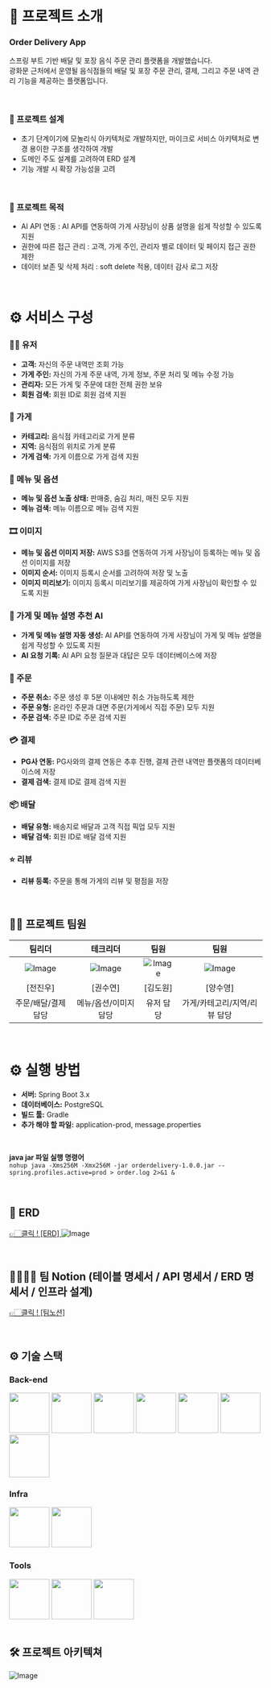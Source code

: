 <div align="center">

</div> 

# 📝 프로젝트 소개
### Order Delivery App
스프링 부트 기반 배달 및 포장 음식 주문 관리 플랫폼을 개발했습니다. <br />
광화문 근처에서 운영될 음식점들의 배달 및 포장 주문 관리, 결제, 그리고 주문 내역 관리 기능을 제공하는 플랫폼입니다.

<br />

### 📄 프로젝트 설계
- 초기 단계이기에 모놀리식 아키텍처로 개발하지만, 마이크로 서비스 아키텍처로 변경 용이한 구조를 생각하여 개발
- 도메인 주도 설계를 고려하여 ERD 설계
- 기능 개발 시 확장 가능성을 고려
<br />

### 🚩 프로젝트 목적
- AI API 연동 : AI API를 연동하여 가게 사장님이 상품 설명을 쉽게 작성할 수 있도록 지원
- 권한에 따른 접근 관리 : 고객, 가게 주인, 관리자 별로 데이터 및 페이지 접근 권한 제한
- 데이터 보존 및 삭제 처리 : soft delete 적용, 데이터 감사 로그 저장

<br />

# ⚙️ 서비스 구성 <br />
### 🙍‍♀️ 유저 <br />
- **고객:** 자신의 주문 내역만 조회 가능
- **가게 주인:** 자신의 가게 주문 내역, 가게 정보, 주문 처리 및 메뉴 수정 가능
- **관리자:** 모든 가게 및 주문에 대한 전체 권한 보유
- **회원 검색:** 회원 ID로 회원 검색 지원
  
### 🏪 가게 <br />
- **카테고리:** 음식점 카테고리로 가게 분류
- **지역:** 음식점의 위치로 가게 분류
- **가게 검색:** 가게 이름으로 가게 검색 지원

### 🍕 메뉴 및 옵션 <br />
- **메뉴 및 옵션 노출 상태:** 판매중, 숨김 처리, 매진 모두 지원
- **메뉴 검색:** 메뉴 이름으로 메뉴 검색 지원

### 🎞️ 이미지 <br />
- **메뉴 및 옵션 이미지 저장:** AWS S3를 연동하여 가게 사장님이 등록하는 메뉴 및 옵션 이미지를 저장
- **이미지 순서:** 이미지 등록시 순서를 고려하여 저장 및 노출
- **이미지 미리보기:** 이미지 등록시 미리보기를 제공하여 가게 사장님이 확인할 수 있도록 지원

### 🤖 가게 및 메뉴 설명 추천 AI <br />
- **가게 및 메뉴 설명 자동 생성:** AI API를 연동하여 가게 사장님이 가게 및 메뉴 설명을 쉽게 작성할 수 있도록 지원
- **AI 요청 기록:** AI API 요청 질문과 대답은 모두 데이터베이스에 저장

### 📜 주문 <br />
- **주문 취소:** 주문 생성 후 5분 이내에만 취소 가능하도록 제한
- **주문 유형:** 온라인 주문과 대면 주문(가게에서 직접 주문) 모두 지원
- **주문 검색:** 주문 ID로 주문 검색 지원

### 💳 결제 <br />
- **PG사 연동:** PG사와의 결제 연동은 추후 진행, 결제 관련 내역만 플랫폼의 데이터베이스에 저장
- **결제 검색:** 결제 ID로 결제 검색 지원

### 📦 배달 <br />
- **배달 유형:** 배송지로 배달과 고객 직접 픽업 모두 지원
- **배달 검색:** 회원 ID로 배달 검색 지원

### ⭐ 리뷰 <br />
- **리뷰 등록:** 주문을 통해 가게의 리뷰 및 평점을 저장

<br />

## 💁‍♂️ 프로젝트 팀원
|팀리더|테크리더|팀원|팀원|
|:---:|:---:|:---:|:---:|
|![Image](https://github.com/user-attachments/assets/991ca779-80a6-455e-8db3-25e77e1c965d) | ![Image](https://github.com/user-attachments/assets/88e733b5-8f09-4c5a-b14d-6243bbcf756d) |![Image](https://github.com/user-attachments/assets/d85abdfc-3e8e-4db4-828b-7eeb9cd5bb8c) | ![Image](https://github.com/user-attachments/assets/773cb7d4-787f-49f9-a494-835fd356ef31) |
|[전진우]|[권수연]|[김도원]|[양수영]|
|주문/배달/결제 담당|메뉴/옵션/이미지 담당|유저 담당|가게/카테고리/지역/리뷰 담당|

<br />

# ⚙️ 실행 방법 <br />
- **서버:** Spring Boot 3.x
- **데이터베이스:** PostgreSQL
- **빌드 툴:**  Gradle
- **추가 해야 할 파일:** application-prod, message.properties

 <br />

  **java jar 파일 실행 명령어** <br />
  `nohup java -Xms256M -Xmx256M -jar orderdelivery-1.0.0.jar --spring.profiles.active=prod > order.log 2>&1 &`



<br />

## 📜 ERD
<a href="https://dbdiagram.io/d/delivery-platform-MSA-67ada54c263d6cf9a00276cf" target="_blank">👉🏻클릭 !  [ERD] </a>
![Image](https://github.com/user-attachments/assets/8d24131c-3420-40a8-83de-3f0cae4a4897)

<br />

## 👨‍👩‍👧‍👦 팀 Notion (테이블 명세서 / API 명세서 / ERD 명세서 / 인프라 설계)
<a href="https://equable-editorial-3a0.notion.site/Order-Delivery-App-1a5e417ae47880e6909fc317d5d7aa27" target="_blank">👉🏻클릭 !  [팀노션] </a>

<br />

## ⚙ 기술 스택

### Back-end
<div>
<img src="https://github.com/yewon-Noh/readme-template/blob/main/skills/Java.png?raw=true" width="80">
<img src="https://github.com/yewon-Noh/readme-template/blob/main/skills/SpringBoot.png?raw=true" width="80">
<img src="https://github.com/yewon-Noh/readme-template/blob/main/skills/SpringSecurity.png?raw=true" width="80">
<img src="https://github.com/yewon-Noh/readme-template/blob/main/skills/SpringDataJPA.png?raw=true" width="80">
<img src="https://github.com/yewon-Noh/readme-template/blob/main/skills/JWT.png?raw=true" width="80">
<img src="https://github.com/yewon-Noh/readme-template/blob/main/skills/Qeurydsl.png?raw=true" width="80">
<img src="https://github.com/user-attachments/assets/08e68472-fbdc-4a86-a2af-b28bb37ff132?raw=true" width="80" height="85">
</div>

### Infra
<div>
<img src="https://github.com/yewon-Noh/readme-template/blob/main/skills/AWSEC2.png?raw=true" width="80">
<img src="https://github.com/user-attachments/assets/d5fdd0bb-2308-47a6-99e7-17d628ac905e?raw=true" width="80" height="80">



### Tools
<div>
<img src="https://github.com/yewon-Noh/readme-template/blob/main/skills/Github.png?raw=true" width="80">
<img src="https://github.com/yewon-Noh/readme-template/blob/main/skills/Notion.png?raw=true" width="80">
<img src="https://github.com/yewon-Noh/readme-template/blob/main/skills/Figma.png?raw=true" width="80">
</div>

<br />

## 🛠️ 프로젝트 아키텍쳐
![Image](https://github.com/user-attachments/assets/4cebee88-0c48-487b-9358-1db56a36d649)

